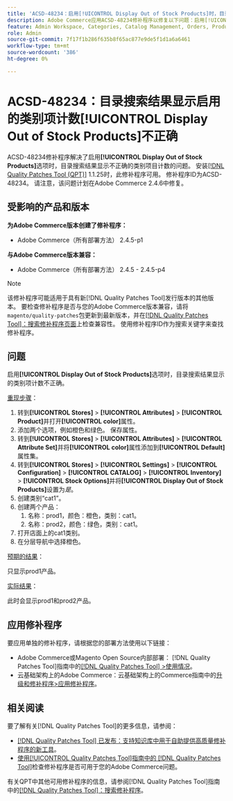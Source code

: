 ```yaml
---
title: 'ACSD-48234：启用[!UICONTROL Display Out of Stock Products]时，目录搜索结果类别项计数不正确'
description: Adobe Commerce应用ACSD-48234修补程序以修复以下问题：启用[!UICONTROL Display Out of Stock Products]选项后，目录搜索结果显示错误的类别项计数。
feature: Admin Workspace, Categories, Catalog Management, Orders, Products, Search
role: Admin
source-git-commit: 7f17f1b286f635b8f65ac877e9de5f1d1a6a6461
workflow-type: tm+mt
source-wordcount: '386'
ht-degree: 0%

---
```


# ACSD-48234：目录搜索结果显示启用的类别项计数&#x200B;**[!UICONTROL Display Out of Stock Products]**&#x200B;不正确

ACSD-48234修补程序解决了启用&#x200B;**[!UICONTROL Display Out of Stock Products]**&#x200B;选项时，目录搜索结果显示不正确的类别项目计数的问题。 安装[[!DNL Quality Patches Tool (QPT)]](https://experienceleague.adobe.com/en/docs/commerce-knowledge-base/kb/announcements/commerce-announcements/magento-quality-patches-released-new-tool-to-self-serve-quality-patches) 1.1.25时，此修补程序可用。 修补程序ID为ACSD-48234。 请注意，该问题计划在Adobe Commerce 2.4.6中修复。


## 受影响的产品和版本

**为Adobe Commerce版本创建了修补程序：**
* Adobe Commerce（所有部署方法） 2.4.5-p1

**与Adobe Commerce版本兼容：**
* Adobe Commerce（所有部署方法） 2.4.5 - 2.4.5-p4

>[!NOTE]
>
>该修补程序可能适用于具有新[!DNL Quality Patches Tool]发行版本的其他版本。 要检查修补程序是否与您的Adobe Commerce版本兼容，请将`magento/quality-patches`包更新到最新版本，并在[[!DNL Quality Patches Tool]：搜索修补程序页面](https://experienceleague.adobe.com/tools/commerce-quality-patches/index.html)上检查兼容性。 使用修补程序ID作为搜索关键字来查找修补程序。

## 问题

启用&#x200B;**[!UICONTROL Display Out of Stock Products]**&#x200B;选项时，目录搜索结果显示的类别项计数不正确。

<u>重现步骤</u>：

1. 转到&#x200B;**[!UICONTROL Stores]** > **[!UICONTROL Attributes]** > **[!UICONTROL Product]**&#x200B;并打开&#x200B;**[!UICONTROL color]**&#x200B;属性。
1. 添加两个选项，例如橙色和绿色。 保存属性。
1. 转到&#x200B;**[!UICONTROL Stores]** > **[!UICONTROL Attributes]** > **[!UICONTROL Attribute Set]**&#x200B;并将&#x200B;**[!UICONTROL color]**&#x200B;属性添加到&#x200B;**[!UICONTROL Default]**&#x200B;属性集。
1. 转到&#x200B;**[!UICONTROL Stores]** > **[!UICONTROL Settings]** > **[!UICONTROL Configuration]** > **[!UICONTROL CATALOG]** > **[!UICONTROL Inventory]** > **[!UICONTROL Stock Options]**&#x200B;并将&#x200B;**[!UICONTROL Display Out of Stock Products]**&#x200B;设置为&#x200B;_是_。
1. 创建类别“cat1”。
1. 创建两个产品：
   1. 名称：prod1，颜色：橙色，类别：cat1。
   1. 名称：prod2，颜色：绿色，类别：cat1。
1. 打开店面上的cat1类别。
1. 在分层导航中选择橙色。

<u>预期的结果</u>：

只显示prod1产品。

<u>实际结果</u>：

此时会显示prod1和prod2产品。

## 应用修补程序

要应用单独的修补程序，请根据您的部署方法使用以下链接：

* Adobe Commerce或Magento Open Source内部部署： [!DNL Quality Patches Tool]指南中的[[!DNL Quality Patches Tool] >使用情况](https://experienceleague.adobe.com/docs/commerce-operations/tools/quality-patches-tool/usage.html)。
* 云基础架构上的Adobe Commerce：云基础架构上的Commerce指南中的[升级和修补程序>应用修补程序](https://experienceleague.adobe.com/docs/commerce-cloud-service/user-guide/develop/upgrade/apply-patches.html)。

## 相关阅读

要了解有关[!DNL Quality Patches Tool]的更多信息，请参阅：

* [[!DNL Quality Patches Tool] 已发布：支持知识库中用于自助提供高质量修补程序的新工具](https://experienceleague.adobe.com/en/docs/commerce-knowledge-base/kb/announcements/commerce-announcements/magento-quality-patches-released-new-tool-to-self-serve-quality-patches)。
* [使用[!UICONTROL Quality Patches Tool]指南中的 [!DNL Quality Patches Tool]](/help/tools/quality-patches-tool/patches-available-in-qpt/check-patch-for-magento-issue-with-magento-quality-patches.md)检查修补程序是否可用于您的Adobe Commerce问题。


有关QPT中其他可用修补程序的信息，请参阅[!DNL Quality Patches Tool]指南中的[[!DNL Quality Patches Tool]：搜索修补程序](https://experienceleague.adobe.com/tools/commerce-quality-patches/index.html)。
